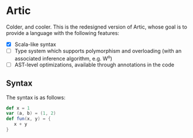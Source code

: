 # Artic

Colder, and cooler. This is the redesigned version of Artic, whose goal is to provide a language with the following features:

- [X] Scala-like syntax
- [ ] Type system which supports polymorphism and overloading (with an associated inference algorithm, e.g. W<sup>o</sup>)
- [ ] AST-level optimizations, available through annotations in the code

## Syntax

The syntax is as follows:

```scala
def x = 1
var (a, b) = (1, 2)
def fun(x, y) = {
   x + y
}
```
